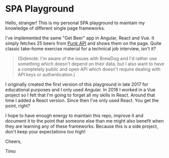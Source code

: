 # SPA Playground

Hello, stranger! This is my personal SPA playground to maintain my knowledge of different single page frameworks.

I've implemented the same "Get Beer" app in Angular, React and Vue. It simply fetches 25 beers from [Punk API](https://punkapi.com/) and shows them on the page. Quite classic take-home exercise material for a technical job interview, isn't it?

> (Sidenote: I'm aware of the issues with BrewDog and I'd rather use something which doesn't depend on their data, but I also want to have a completely public and open API which doesn't require dealing with API keys or authentication.)

I originally created the first version of this playground in late 2017 for educational purposes and I only used Angular. In 2018 I worked in a Vue project so I felt that I'm going to forget all my skills in React. Around that time I added a React version. Since then I've only used React. You get the point, right?

I hope to have enough energy to maintain this repo, improve it and document it to the point that someone else than me might also benefit when they are learning any of these frameworks. Because this is a side project, don't keep your expectations too high!

Cheers,

Timo
